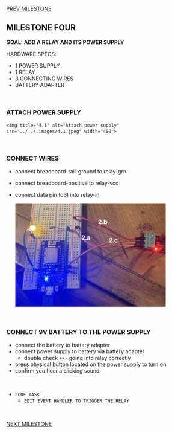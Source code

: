 
[PREV MILESTONE](./3-MILESTONE.md)

## MILESTONE FOUR
**GOAL: ADD A RELAY AND ITS POWER SUPPLY**

HARDWARE SPECS:
- 1 POWER SUPPLY
- 1 RELAY
- 3 CONNECTING WIRES
- BATTERY ADAPTER

<br>

### ATTACH POWER SUPPLY

    <img title="4.1" alt="Attach power supply" src="../../.images/4.1.jpeg" width="400">

<br>

### CONNECT WIRES
- connect breadboard-rail-ground to relay-grn
- connect breadboard-positive to relay-vcc
- connect data pin (d6) into relay-in

    <img title="4.2" alt="Connect relay to board" src="../../.images/4.2.jpeg" width="400">

<br>

### CONNECT 9V BATTERY TO THE POWER SUPPLY
- connect the battery to battery adapter
- connect power supply to battery via battery adapter
    - double check `+/-` going into relay correctly
- press physical button located on the power supply to turn on
- confirm you hear a clicking sound


<br>

- `CODE TASK`
  - `EDIT EVENT HANDLER TO TRIGGER THE RELAY`

<br>

[NEXT MILESTONE](./6-MILESTONE.md)
